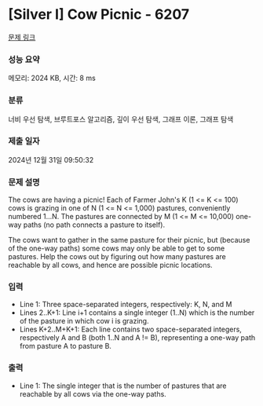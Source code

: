 # [Silver I] Cow Picnic - 6207 

[문제 링크](https://www.acmicpc.net/problem/6207) 

### 성능 요약

메모리: 2024 KB, 시간: 8 ms

### 분류

너비 우선 탐색, 브루트포스 알고리즘, 깊이 우선 탐색, 그래프 이론, 그래프 탐색

### 제출 일자

2024년 12월 31일 09:50:32

### 문제 설명

<p>The cows are having a picnic! Each of Farmer John's K (1 <= K <= 100) cows is grazing in one of N (1 <= N <= 1,000) pastures, conveniently numbered 1...N. The pastures are connected by M (1 <= M <= 10,000) one-way paths (no path connects a pasture to itself).</p>

<p>The cows want to gather in the same pasture for their picnic, but (because of the one-way paths) some cows may only be able to get to some pastures. Help the cows out by figuring out how many pastures are reachable by all cows, and hence are possible picnic locations.</p>

### 입력 

 <ul>
	<li>Line 1: Three space-separated integers, respectively: K, N, and M</li>
	<li>Lines 2..K+1: Line i+1 contains a single integer (1..N) which is the number of the pasture in which cow i is grazing.</li>
	<li>Lines K+2..M+K+1: Each line contains two space-separated integers, respectively A and B (both 1..N and A != B), representing a one-way path from pasture A to pasture B.</li>
</ul>

<p> </p>

### 출력 

 <ul>
	<li>Line 1: The single integer that is the number of pastures that are reachable by all cows via the one-way paths.</li>
</ul>

